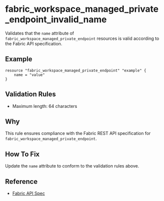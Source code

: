 # fabric_workspace_managed_private_endpoint_invalid_name

Validates that the `name` attribute of `fabric_workspace_managed_private_endpoint` resources is valid according to the Fabric API specification.

## Example

```hcl
resource "fabric_workspace_managed_private_endpoint" "example" {
    name = "value"
}
```

## Validation Rules

- Maximum length: 64 characters


## Why

This rule ensures compliance with the Fabric REST API specification for `fabric_workspace_managed_private_endpoint`.

## How To Fix

Update the `name` attribute to conform to the validation rules above.

## Reference

- [Fabric API Spec](https://github.com/microsoft/fabric-rest-api-specs/tree/main/platform/definitions/managedPrivateEndpoint.json)
